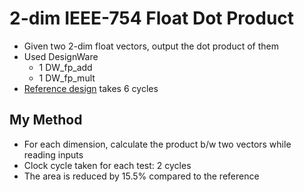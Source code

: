# 2-dim IEEE-754 Float Dot Product
* Given two 2-dim float vectors, output the dot product of them
* Used DesignWare
  * 1 DW_fp_add
  * 1 DW_fp_mult
* [Reference design](./01_RTL/VIP_reference.v) takes 6 cycles

## My Method
* For each dimension, calculate the product b/w two vectors while reading inputs
* Clock cycle taken for each test: 2 cycles
* The area is reduced by 15.5% compared to the reference